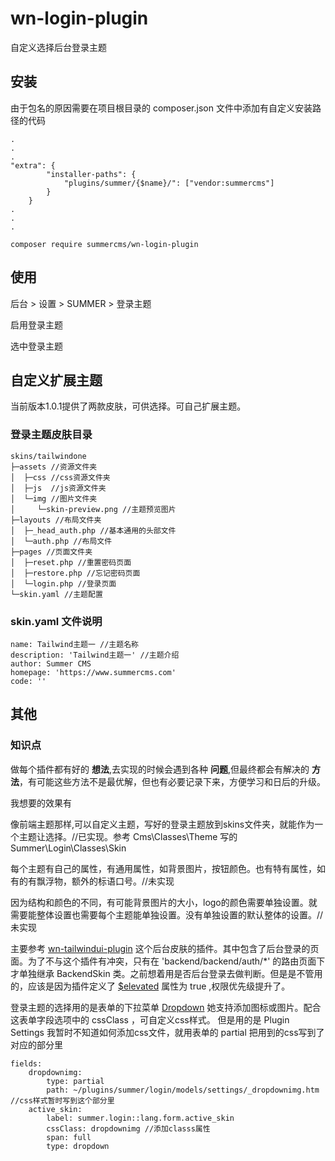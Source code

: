 # wn-login-plugin
自定义选择后台登录主题

## 安装
由于包名的原因需要在项目根目录的 composer.json 文件中添加有自定义安装路径的代码
``` 
.
.
.
"extra": {
        "installer-paths": {
            "plugins/summer/{$name}/": ["vendor:summercms"]
        }
    }
.
.
.
```

```
composer require summercms/wn-login-plugin
```

## 使用
后台 > 设置 > SUMMER > 登录主题

启用登录主题

选中登录主题

## 自定义扩展主题
当前版本1.0.1提供了两款皮肤，可供选择。可自己扩展主题。

### 登录主题皮肤目录
``` 
skins/tailwindone
├─assets //资源文件夹
│  ├─css //css资源文件夹
│  ├─js  //js资源文件夹
│  └─img //图片文件夹
│     └─skin-preview.png //主题预览图片
├─layouts //布局文件夹
│  ├─_head_auth.php //基本通用的头部文件
│  └─auth.php //布局文件
├─pages //页面文件夹
│  ├─reset.php //重置密码页面
│  ├─restore.php //忘记密码页面
│  └─login.php //登录页面
└─skin.yaml //主题配置
```

### skin.yaml 文件说明
``` 
name: Tailwind主题一 //主题名称
description: 'Tailwind主题一' //主题介绍
author: Summer CMS 
homepage: 'https://www.summercms.com'
code: ''
```

## 其他

### 知识点
做每个插件都有好的 **想法**,去实现的时候会遇到各种 **问题**,但最终都会有解决的 **方法**，有可能这些方法不是最优解，但也有必要记录下来，方便学习和日后的升级。

我想要的效果有

像前端主题那样,可以自定义主题，写好的登录主题放到skins文件夹，就能作为一个主题让选择。//已实现。参考 Cms\Classes\Theme 写的 Summer\Login\Classes\Skin

每个主题有自己的属性，有通用属性，如背景图片，按钮颜色。也有特有属性，如有的有飘浮物，额外的标语口号。//未实现

因为结构和颜色的不同，有可能背景图片的大小，logo的颜色需要单独设置。就需要能整体设置也需要每个主题能单独设置。没有单独设置的默认整体的设置。//未实现

主要参考 [wn-tailwindui-plugin](https://github.com/wintercms/wn-tailwindui-plugin) 这个后台皮肤的插件。其中包含了后台登录的页面。为了不与这个插件有冲突，只有在
'backend/backend/auth/*' 的路由页面下才单独继承 BackendSkin 类。之前想着用是否后台登录去做判断。但是是不管用的，应该是因为插件定义了 [$elevated](https://wintercms.com/docs/plugin/registration#elevated-plugin) 
属性为 true ,权限优先级提升了。

登录主题的选择用的是表单的下拉菜单 [Dropdown](https://wintercms.com/docs/backend/forms#field-dropdown) 她支持添加图标或图片。配合这表单字段选项中的 cssClass ，可自定义css样式。
但是用的是 Plugin Settings 我暂时不知道如何添加css文件，就用表单的 partial 把用到的css写到了对应的部分里
``` 
fields:
    dropdownimg: 
        type: partial 
        path: ~/plugins/summer/login/models/settings/_dropdownimg.htm //css样式暂时写到这个部分里
    active_skin:
        label: summer.login::lang.form.active_skin
        cssClass: dropdownimg //添加classs属性
        span: full
        type: dropdown
```


